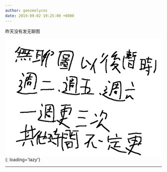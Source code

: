 ```yaml
---
author: geezmolycos
date: 2019-09-02 19:25:00 +0800
---
```


昨天没有发无聊图

![](/assets/images/qq-zone/2019-09-02-wuliao.png){: loading='lazy'}

---

